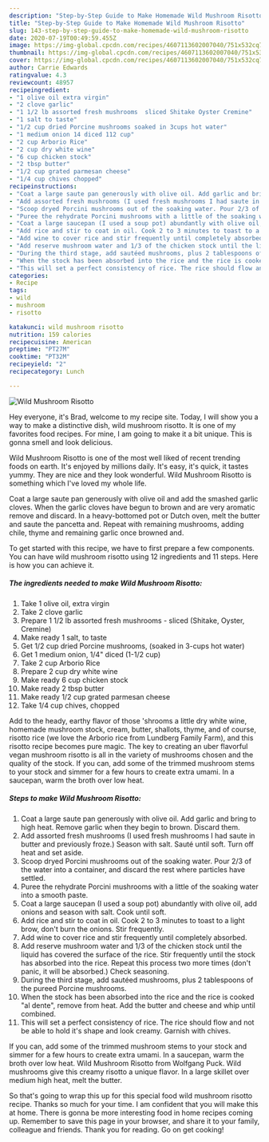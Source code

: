 ```yaml
---
description: "Step-by-Step Guide to Make Homemade Wild Mushroom Risotto"
title: "Step-by-Step Guide to Make Homemade Wild Mushroom Risotto"
slug: 143-step-by-step-guide-to-make-homemade-wild-mushroom-risotto
date: 2020-07-19T00:49:59.455Z
image: https://img-global.cpcdn.com/recipes/4607113602007040/751x532cq70/wild-mushroom-risotto-recipe-main-photo.jpg
thumbnail: https://img-global.cpcdn.com/recipes/4607113602007040/751x532cq70/wild-mushroom-risotto-recipe-main-photo.jpg
cover: https://img-global.cpcdn.com/recipes/4607113602007040/751x532cq70/wild-mushroom-risotto-recipe-main-photo.jpg
author: Carrie Edwards
ratingvalue: 4.3
reviewcount: 48957
recipeingredient:
- "1 olive oil extra virgin"
- "2 clove garlic"
- "1 1/2 lb assorted fresh mushrooms  sliced Shitake Oyster Cremine"
- "1 salt to taste"
- "1/2 cup dried Porcine mushrooms soaked in 3cups hot water"
- "1 medium onion 14 diced 112 cup"
- "2 cup Arborio Rice"
- "2 cup dry white wine"
- "6 cup chicken stock"
- "2 tbsp butter"
- "1/2 cup grated parmesan cheese"
- "1/4 cup chives chopped"
recipeinstructions:
- "Coat a large saute pan generously with olive oil. Add garlic and bring to high heat. Remove garlic when they begin to brown. Discard them."
- "Add assorted fresh mushrooms (I used fresh mushrooms I had saute in butter and previously froze.) Season with salt. Sauté until soft. Turn off heat and set aside."
- "Scoop dryed Porcini mushrooms out of the soaking water. Pour 2/3 of the water into a container, and discard the rest where particles have settled."
- "Puree the rehydrate Porcini mushrooms with a little of the soaking water into a smooth paste."
- "Coat a large saucepan (I used a soup pot) abundantly with olive oil, add onions and season with salt. Cook until soft."
- "Add rice and stir to coat in oil. Cook 2 to 3 minutes to toast to a light brow, don&#39;t burn the onions. Stir frequently."
- "Add wine to cover rice and stir frequently until completely absorbed."
- "Add reserve mushroom water and 1/3 of the chicken stock until the liquid has covered the surface of the rice. Stir frequently until the stock has absorbed into the rice. Repeat this process two more times (don&#39;t panic, it will be absorbed.) Check seasoning."
- "During the third stage, add sautéed mushrooms, plus 2 tablespoons of the pureed Porcine mushrooms."
- "When the stock has been absorbed into the rice and the rice is cooked &#34;al dente&#34;, remove from heat. Add the butter and cheese and whip until combined."
- "This will set a perfect consistency of rice. The rice should flow and not be able to hold it&#39;s shape and look creamy. Garnish with chives."
categories:
- Recipe
tags:
- wild
- mushroom
- risotto

katakunci: wild mushroom risotto 
nutrition: 159 calories
recipecuisine: American
preptime: "PT27M"
cooktime: "PT32M"
recipeyield: "2"
recipecategory: Lunch

---
```



![Wild Mushroom Risotto](https://img-global.cpcdn.com/recipes/4607113602007040/751x532cq70/wild-mushroom-risotto-recipe-main-photo.jpg)

Hey everyone, it's Brad, welcome to my recipe site. Today, I will show you a way to make a distinctive dish, wild mushroom risotto. It is one of my favorites food recipes. For mine, I am going to make it a bit unique. This is gonna smell and look delicious.

Wild Mushroom Risotto is one of the most well liked of recent trending foods on earth. It's enjoyed by millions daily. It's easy, it's quick, it tastes yummy. They are nice and they look wonderful. Wild Mushroom Risotto is something which I've loved my whole life.

Coat a large saute pan generously with olive oil and add the smashed garlic cloves. When the garlic cloves have begun to brown and are very aromatic remove and discard. In a heavy-bottomed pot or Dutch oven, melt the butter and saute the pancetta and. Repeat with remaining mushrooms, adding chile, thyme and remaining garlic once browned and.


To get started with this recipe, we have to first prepare a few components. You can have wild mushroom risotto using 12 ingredients and 11 steps. Here is how you can achieve it.

<!--inarticleads1-->

##### The ingredients needed to make Wild Mushroom Risotto:

1. Take 1 olive oil, extra virgin
1. Take 2 clove garlic
1. Prepare 1 1/2 lb assorted fresh mushrooms - sliced (Shitake, Oyster, Cremine)
1. Make ready 1 salt, to taste
1. Get 1/2 cup dried Porcine mushrooms, (soaked in 3-cups hot water)
1. Get 1 medium onion, 1/4&#34; diced (1-1/2 cup)
1. Take 2 cup Arborio Rice
1. Prepare 2 cup dry white wine
1. Make ready 6 cup chicken stock
1. Make ready 2 tbsp butter
1. Make ready 1/2 cup grated parmesan cheese
1. Take 1/4 cup chives, chopped


Add to the heady, earthy flavor of those &#39;shrooms a little dry white wine, homemade mushroom stock, cream, butter, shallots, thyme, and of course, risotto rice (we love the Arborio rice from Lundberg Family Farm), and this risotto recipe becomes pure magic. The key to creating an uber flavorful vegan mushroom risotto is all in the variety of mushrooms chosen and the quality of the stock. If you can, add some of the trimmed mushroom stems to your stock and simmer for a few hours to create extra umami. In a saucepan, warm the broth over low heat. 

<!--inarticleads2-->

##### Steps to make Wild Mushroom Risotto:

1. Coat a large saute pan generously with olive oil. Add garlic and bring to high heat. Remove garlic when they begin to brown. Discard them.
1. Add assorted fresh mushrooms (I used fresh mushrooms I had saute in butter and previously froze.) Season with salt. Sauté until soft. Turn off heat and set aside.
1. Scoop dryed Porcini mushrooms out of the soaking water. Pour 2/3 of the water into a container, and discard the rest where particles have settled.
1. Puree the rehydrate Porcini mushrooms with a little of the soaking water into a smooth paste.
1. Coat a large saucepan (I used a soup pot) abundantly with olive oil, add onions and season with salt. Cook until soft.
1. Add rice and stir to coat in oil. Cook 2 to 3 minutes to toast to a light brow, don&#39;t burn the onions. Stir frequently.
1. Add wine to cover rice and stir frequently until completely absorbed.
1. Add reserve mushroom water and 1/3 of the chicken stock until the liquid has covered the surface of the rice. Stir frequently until the stock has absorbed into the rice. Repeat this process two more times (don&#39;t panic, it will be absorbed.) Check seasoning.
1. During the third stage, add sautéed mushrooms, plus 2 tablespoons of the pureed Porcine mushrooms.
1. When the stock has been absorbed into the rice and the rice is cooked &#34;al dente&#34;, remove from heat. Add the butter and cheese and whip until combined.
1. This will set a perfect consistency of rice. The rice should flow and not be able to hold it&#39;s shape and look creamy. Garnish with chives.


If you can, add some of the trimmed mushroom stems to your stock and simmer for a few hours to create extra umami. In a saucepan, warm the broth over low heat. Wild Mushroom Risotto from Wolfgang Puck. Wild mushrooms give this creamy risotto a unique flavor. In a large skillet over medium high heat, melt the butter. 

So that's going to wrap this up for this special food wild mushroom risotto recipe. Thanks so much for your time. I am confident that you will make this at home. There is gonna be more interesting food in home recipes coming up. Remember to save this page in your browser, and share it to your family, colleague and friends. Thank you for reading. Go on get cooking!
